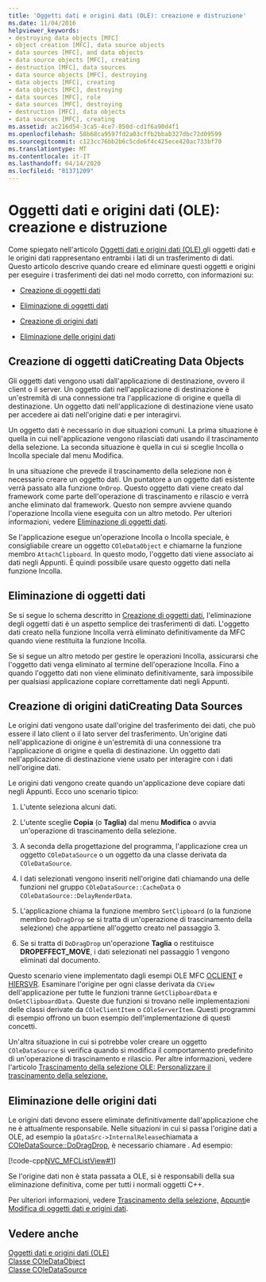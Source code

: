 ```yaml
---
title: 'Oggetti dati e origini dati (OLE): creazione e distruzione'
ms.date: 11/04/2016
helpviewer_keywords:
- destroying data objects [MFC]
- object creation [MFC], data source objects
- data sources [MFC], and data objects
- data source objects [MFC], creating
- destruction [MFC], data sources
- data source objects [MFC], destroying
- data objects [MFC], creating
- data objects [MFC], destroying
- data sources [MFC], role
- data sources [MFC], destroying
- destruction [MFC], data objects
- data sources [MFC], creating
ms.assetid: ac216d54-3ca5-4ce7-850d-cd1f6a90d4f1
ms.openlocfilehash: 58b68ca9597fd2a03cffb2bbab327dbc72d09599
ms.sourcegitcommit: c123cc76bb2b6c5cde6f4c425ece420ac733bf70
ms.translationtype: MT
ms.contentlocale: it-IT
ms.lasthandoff: 04/14/2020
ms.locfileid: "81371209"
---
```

# <a name="data-objects-and-data-sources-creation-and-destruction"></a>Oggetti dati e origini dati (OLE): creazione e distruzione

Come spiegato nell'articolo [Oggetti dati e origini dati (OLE),](../mfc/data-objects-and-data-sources-ole.md)gli oggetti dati e le origini dati rappresentano entrambi i lati di un trasferimento di dati. Questo articolo descrive quando creare ed eliminare questi oggetti e origini per eseguire i trasferimenti dei dati nel modo corretto, con informazioni su:

- [Creazione di oggetti dati](#_core_creating_data_objects)

- [Eliminazione di oggetti dati](#_core_destroying_data_objects)

- [Creazione di origini dati](#_core_creating_data_sources)

- [Eliminazione delle origini dati](#_core_destroying_data_sources)

## <a name="creating-data-objects"></a><a name="_core_creating_data_objects"></a>Creazione di oggetti datiCreating Data Objects

Gli oggetti dati vengono usati dall'applicazione di destinazione, ovvero il client o il server. Un oggetto dati nell'applicazione di destinazione è un'estremità di una connessione tra l'applicazione di origine e quella di destinazione. Un oggetto dati nell'applicazione di destinazione viene usato per accedere ai dati nell'origine dati e per interagirvi.

Un oggetto dati è necessario in due situazioni comuni. La prima situazione è quella in cui nell'applicazione vengono rilasciati dati usando il trascinamento della selezione. La seconda situazione è quella in cui si sceglie Incolla o Incolla speciale dal menu Modifica.

In una situazione che prevede il trascinamento della selezione non è necessario creare un oggetto dati. Un puntatore a un oggetto dati esistente verrà passato alla funzione `OnDrop`. Questo oggetto dati viene creato dal framework come parte dell'operazione di trascinamento e rilascio e verrà anche eliminato dal framework. Questo non sempre avviene quando l'operazione Incolla viene eseguita con un altro metodo. Per ulteriori informazioni, vedere [Eliminazione di oggetti dati](#_core_destroying_data_objects).

Se l'applicazione esegue un'operazione Incolla o Incolla speciale, è consigliabile creare un oggetto `COleDataObject` e chiamarne la funzione membro `AttachClipboard`. In questo modo, l'oggetto dati viene associato ai dati negli Appunti. È quindi possibile usare questo oggetto dati nella funzione Incolla.

## <a name="destroying-data-objects"></a><a name="_core_destroying_data_objects"></a>Eliminazione di oggetti dati

Se si segue lo schema descritto in [Creazione di oggetti dati](#_core_creating_data_objects), l'eliminazione degli oggetti dati è un aspetto semplice dei trasferimenti di dati. L'oggetto dati creato nella funzione Incolla verrà eliminato definitivamente da MFC quando viene restituita la funzione Incolla.

Se si segue un altro metodo per gestire le operazioni Incolla, assicurarsi che l'oggetto dati venga eliminato al termine dell'operazione Incolla. Fino a quando l'oggetto dati non viene eliminato definitivamente, sarà impossibile per qualsiasi applicazione copiare correttamente dati negli Appunti.

## <a name="creating-data-sources"></a><a name="_core_creating_data_sources"></a>Creazione di origini datiCreating Data Sources

Le origini dati vengono usate dall'origine del trasferimento dei dati, che può essere il lato client o il lato server del trasferimento. Un'origine dati nell'applicazione di origine è un'estremità di una connessione tra l'applicazione di origine e quella di destinazione. Un oggetto dati nell'applicazione di destinazione viene usato per interagire con i dati nell'origine dati.

Le origini dati vengono create quando un'applicazione deve copiare dati negli Appunti. Ecco uno scenario tipico:

1. L'utente seleziona alcuni dati.

1. L'utente sceglie **Copia** (o **Taglia)** dal menu **Modifica** o avvia un'operazione di trascinamento della selezione.

1. A seconda della progettazione del programma, l'applicazione crea un oggetto `COleDataSource` o un oggetto da una classe derivata da `COleDataSource`.

1. I dati selezionati vengono inseriti nell'origine dati chiamando una delle funzioni nel gruppo `COleDataSource::CacheData` o `COleDataSource::DelayRenderData`.

1. L'applicazione chiama la funzione membro `SetClipboard` (o la funzione membro `DoDragDrop` se si tratta di un'operazione di trascinamento della selezione) che appartiene all'oggetto creato nel passaggio 3.

1. Se si tratta di `DoDragDrop` un'operazione **Taglia** o restituisce **DROPEFFECT_MOVE**, i dati selezionati nel passaggio 1 vengono eliminati dal documento.

Questo scenario viene implementato dagli esempi OLE MFC [OCLIENT](../overview/visual-cpp-samples.md) e [HIERSVR](../overview/visual-cpp-samples.md). Esaminare l'origine per ogni classe derivata da `CView` dell'applicazione per tutte le funzioni tranne `GetClipboardData` e `OnGetClipboardData`. Queste due funzioni si trovano nelle implementazioni delle classi derivate da `COleClientItem` o `COleServerItem`. Questi programmi di esempio offrono un buon esempio dell'implementazione di questi concetti.

Un'altra situazione in cui si potrebbe voler creare un oggetto `COleDataSource` si verifica quando si modifica il comportamento predefinito di un'operazione di trascinamento e rilascio. Per altre informazioni, vedere l'articolo [Trascinamento della selezione OLE: Personalizzare il trascinamento della selezione.](../mfc/drag-and-drop-ole.md#customize-drag-and-drop)

## <a name="destroying-data-sources"></a><a name="_core_destroying_data_sources"></a>Eliminazione delle origini dati

Le origini dati devono essere eliminate definitivamente dall'applicazione che ne è attualmente responsabile. Nelle situazioni in cui si passa l'origine dati a OLE, ad esempio la `pDataSrc->InternalRelease`chiamata a [COleDataSource::DoDragDrop](../mfc/reference/coledatasource-class.md#dodragdrop), è necessario chiamare . Ad esempio:

[!code-cpp[NVC_MFCListView#1](../atl/reference/codesnippet/cpp/data-objects-and-data-sources-creation-and-destruction_1.cpp)]

Se l'origine dati non è stata passata a OLE, si è responsabili della sua eliminazione definitiva, come per tutti i normali oggetti C++.

Per ulteriori informazioni, vedere [Trascinamento della selezione,](../mfc/drag-and-drop-ole.md) [Appunti](../mfc/clipboard.md)e [Modifica di oggetti dati e origini dati](../mfc/data-objects-and-data-sources-manipulation.md).

## <a name="see-also"></a>Vedere anche

[Oggetti dati e origini dati (OLE)](../mfc/data-objects-and-data-sources-ole.md)<br/>
[Classe COleDataObject](../mfc/reference/coledataobject-class.md)<br/>
[Classe COleDataSource](../mfc/reference/coledatasource-class.md)
